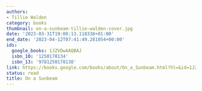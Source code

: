 ```yaml
---
authors:
- Tillie Walden
category: books
thumbnail: on-a-sunbeam-tillie-walden-cover.jpg
date: '2023-03-31T19:00:13.118338+01:00'
end_date: '2023-04-12T07:41:49.281054+00:00'
ids:
  google_books: 1JZVDwAAQBAJ
  isbn_10: '1250178134'
  isbn_13: '9781250178138'
link: https://books.google.com/books/about/On_a_Sunbeam.html?hl=&id=1JZVDwAAQBAJ
status: read
title: On a Sunbeam
---
```


